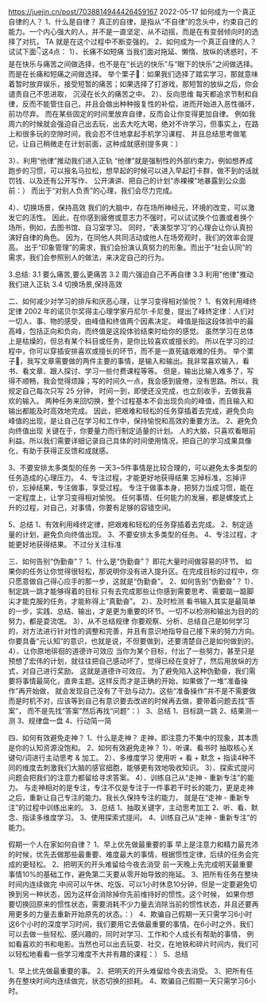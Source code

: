 
https://juejin.cn/post/7038814944426459167 2022-05-17
如何成为一个真正自律的人？
1、什么是自律？
真正的自律，是指从“不自律”的念头中，约束自己的能力。一个内心强大的人，并不是一直坚定、从不动摇，而是在有变弱倾向时的选择了对抗，
TA 就是在这个过程中不断变强的。
2、如何成为一个真正自律的人？试试下面👇这4点：
1）、长痛不如短痛
当我们面对拖延、懒惰、放纵的诱惑时，不是在快乐与痛苦之间做选择，也不是在“长远的快乐”与“眼下的快乐”之间做选择。而是在长痛和短痛之间做选择。
举个栗子🌰：如果我们选择了踏实学习，那就意味着暂时放弃娱乐，接受短暂的痛苦；如果选择了打游戏，那短暂的放纵之后，你会谴责自己不思进取，
  沉浸在长久的痛苦之中。
2）、反向思维
每天都追求节制和自律，反而不能管住自己，并且会做出种种报复性的补偿，进而开始进入恶性循环，前功尽弃。
而在某些固定的时间里放弃自律，反而会让你变得更加自律。
例如我周六的时候就会强迫自己出去玩，出去大吃大喝，绝对不许学习，但事实上，在路上和很多玩的空隙时间，我会忍不住地拿起手机学习课程、
   并且总结思考做笔记，让自己稍微走在计划前面，这种成就感别提多爽：）

3）、利用“他律”推动我们进入正轨
“他律”就是强制性的外部约束力，例如想养成跑步的习惯，可以报名马拉松，想早起的时候可以进入早起打卡群，做不到的话就罚钱、以及还有公开写作、
  公开演讲、把自己的计划“赤裸裸”地暴露到公众面前：）
而出于“对别人负责”的心理，我们会尽力完成。

4）、切换场景，保持高效
我们的大脑中，存在场所神经元，环境的改变，可以激发它的活性。
因此，在你感到疲倦或意志力不强时，可以试试换个位置或者换个场所，例如，去图书馆、自习室学习。
同时，“表演型学习”的心理会让你认真扮演好自律的角色。
因为，在同他人共同活动或他人在场旁观时，我们的效率会提高。
出于“印象管理”的需求，我们会扮演认真努力的形象。而出于“社会认同”的需求，我们会参照别人的做法，来决定自己的行为。

3.总结:
3.1 要么痛苦,要么更痛苦
3.2 周六强迫自己不再自律
3.3 利用"他律"推动我们进入正轨
3.4 切换场景,保持高效

二、如何减少对学习的排斥和厌恶心理，让学习变得相对愉悦？
1、有效利用峰终定律
2002 年的诺贝尔奖得主心理学家丹尼尔·卡尼曼，提出了峰终定律：人们对一切人、事、物的感受，由峰值和终值两个因素决定。
峰值是指这段体验中的最高峰，包括正向和负向，而终值是这段体验结束时给你的感觉。
虽然学习在总体上是枯燥的，但总有某个科目或任务，是你比较喜欢或擅长的。
所以在学习的过程中，你可以穿插安排喜欢或擅长的环节，而不是一直死磕艰难的任务。
举个栗子🌰，我写文章需要做的两件主要的事情，是输入和输出。我非常喜欢输入，看书、看文章、跟人探讨、学习一些付费课程等等。
但是，输出比输入难多了，写得不顺畅，我会觉得烦躁；写的时间久一点，我会感到疲倦，没有思路。所以，我规定自己每次只写 25 分钟，
时间一到，即使还没完成，也立刻收手，去做我喜欢的输入。
两种任务来回切换，整个过程基本不会出现负向的峰值，而且输入和输出都能及时高效地完成。
因此，把艰难和轻松的任务穿插着去完成，避免负向峰值的出现，是让自己在学习和工作中，保持愉悦和高效的重要方法。
2、避免负向终值出现
关键在于，你要量力而行制定适量的计划。
人的大脑，只喜欢看眼前利益。所以我们需要详细记录自己具体的时间使用情况，把自己的学习成果具像化，有助于获得正反馈和成就感。

3、不要安排太多类型的任务
一天3~5件事情是比较合理的，可以避免太多类型的任务造成的心理压力。
4、专注过程，才能更好地获得结果
忘掉标准，忘掉评价，忘掉结果，专注做事，享受过程。
专注于做事本身，把努力当成习惯，能在一定程度上，让学习变得相对愉悦。
任何事情、任何能力的发展，都是螺旋式上升的过程，对自己，对事情，你要有足够的容错空间。

5、总结
1、有效利用峰终定律，把艰难和轻松的任务穿插着去完成。
2、制定适量的计划，避免负向终值出现。
3、不要安排太多类型的任务。
4、专注过程，才能更好地获得结果。  不过分关注标准


三、如何告别“伪勤奋”？
1、什么是“伪勤奋”？
即花大量时间做容易的环节。
如果你的任务让你觉得很轻松，那说明你没有进入提升区。在完成目标的过程中，你只愿意做自己得心应手的那一步，这就是“伪勤奋”。
2、如何告别“伪勤奋”？
1）、制定跳一跳才能够得着的目标
只有去完成那些让你感到需要思考、需要踮一踮脚尖才能克服的任务，才能称得上“真勤奋”。
2）、及时检测
看书输入其实是最简单的一步，实践、总结、输出，才是更为重要的环节。一切不以检测和输出为目的的努力，都是耍流氓。
3）、从不总结规律
你要观察、分析、总结自己是如何学习的，对方法进行针对性的调整和完善，并且有意识地指导自己接下来的努力方向。
你要具备“元认知”的意识，也就是说，不但要做到，还要清楚自己是如何做到的。
4）、让你原地徘徊的道德许可效应
当你为某个目标，付出了一些努力，甚至只是预想了宏伟的计划，就往往把自己感动坏了，觉得已经在变好了，然后用放纵的方式，对自己进行奖励。
这就是道德许可效应。
为了避免陷入这种伪勤奋，我们需要将事情最简化，直奔主题。这样反而才是正确的开始，如果做了一堆“准备操作”再开始做，
就会发现自己没有了干劲与动力。这些“准备操作”并不是不需要做而是时机不对，应该等到自己有意识要去改进的时候再去做，要带着问题去找“答案”，
而不是先找“答案”然后再找“问题”：）
3、总结
1、目标跳一跳
2、结果测一测
3、规律盘一盘
4、行动简一简


四、如何有效避免走神？
1、什么是走神？
走神，即注意力不集中的现象，其本质是你的认知资源没饱和。
2、如何有效避免走神？
1）、听课、看书时
抽取核心关键句/词进行主动思考 & 加工。
2）、多维度学习
使用听 + 看 + 默念 + 指读4种不同的维度去刺激我们大脑的感官细胞，能够更有效地吸收知识。
3）、探索式提问
问题会把我们的注意力都留给寻求答案。
4）、训练自己从“走神 - 重新专注”的能力。
与走神相对的是专注，专注不仅是专注于一件事若干时长的能力，更是走神之后，重新让自己专注的能力。我长久保持专注的能力，
  就是在“走神 - 重新专注”的过程中训练出来的。
3、总结
1、抽取关键字，主动思考加工
2、听、看、默念、指读多维度学习。
3、使用探索式提问。
4、训练自己从“走神 - 重新专注”的能力。



假期一个人在家如何自律？
1、早上优先做最重要的事
早上是注意力和精力最充沛的时候，优先去做那些最重要、难度最大的事情，根据惯性定律，后续的任务会完成的更轻松。
2、把明天的开头难留给今夜去消受
前一天晚上先完成明天最重要事情10%的基础工作，避免第二天要从零开始导致的拖延。
3、把所有任务在整块时间内连续做完
中间可以午休、吃饭、可以1小时休息10分钟，但是一定要避免切换到另一种状态，因为这样会消除掉你先前维持好的惯性。这个时候，
  如果你想要切换回原来的惯性状态，需要消耗不少力量去消除当前的惯性状态，并且还要再用更多的力量去重新开始原先的状态。：）
4、欺骗自己假期一天只需学习6小时
这6个小时的深度学习时间，我们要用它去做最重要的事情。在6小时之外，我们可以去做一些轻松、感兴趣的，同时对学习、工作和个人成长有帮助的事情，
 例如看喜欢的书和电影。当然也可以出去玩耍、社交，在地铁和碎片时间内，我们可以轻松地看看一些学习难度不大并有趣的课程：）
5、总结

1、早上优先做最重要的事。
2、把明天的开头难留给今夜去消受。
3、把所有任务在整块时间内连续做完，状态切换的损耗。
4、欺骗自己假期一天只需学习6小时。
